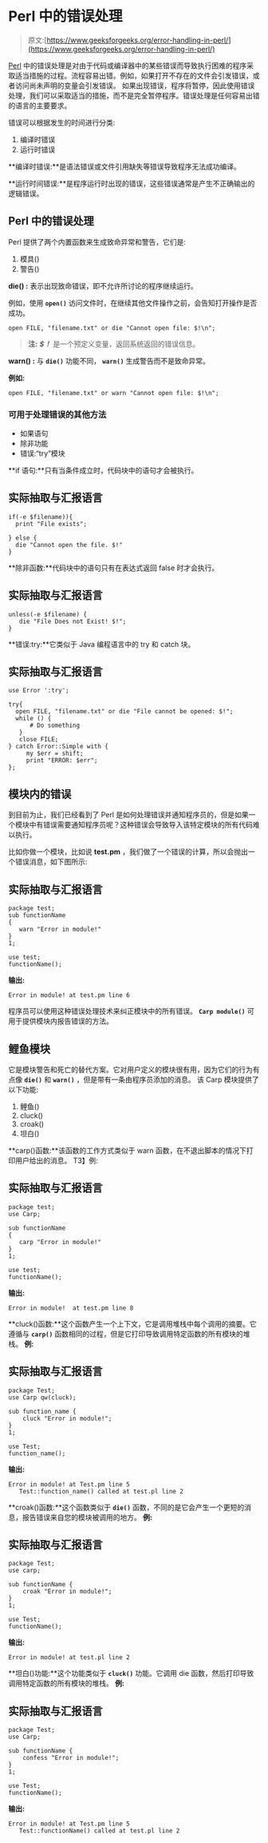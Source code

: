 # Perl 中的错误处理

> 原文:[https://www.geeksforgeeks.org/error-handling-in-perl/](https://www.geeksforgeeks.org/error-handling-in-perl/)

[Perl](https://www.geeksforgeeks.org/introduction-to-perl/) 中的错误处理是对由于代码或编译器中的某些错误而导致执行困难的程序采取适当措施的过程。流程容易出错。例如，如果打开不存在的文件会引发错误，或者访问尚未声明的变量会引发错误。
如果出现错误，程序将暂停，因此使用错误处理，我们可以采取适当的措施，而不是完全暂停程序。错误处理是任何容易出错的语言的主要要求。

错误可以根据发生的时间进行分类:

1.  编译时错误
2.  运行时错误

**编译时错误:**是语法错误或文件引用缺失等错误导致程序无法成功编译。

**运行时间错误:**是程序运行时出现的错误，这些错误通常是产生不正确输出的逻辑错误。

## Perl 中的错误处理

Perl 提供了两个内置函数来生成致命异常和警告，它们是:

1.  模具()
2.  警告()

**die() :** 表示出现致命错误，即不允许所讨论的程序继续运行。

例如，使用 **`open()`** 访问文件时，在继续其他文件操作之前，会告知打开操作是否成功。

```
open FILE, "filename.txt" or die "Cannot open file: $!\n";
```

> **注:** ***$！*** 是一个预定义变量，返回系统返回的错误信息。

**warn() :** 与 **`die()`** 功能不同， **`warn()`** 生成警告而不是致命异常。

**例如:**

```
open FILE, "filename.txt" or warn "Cannot open file: $!\n";
```

### 可用于处理错误的其他方法

*   如果语句
*   除非功能
*   错误:“try”模块

**if 语句:**只有当条件成立时，代码块中的语句才会被执行。

## 实际抽取与汇报语言

```
if(-e $filename)){
  print "File exists";

} else {
  die "Cannot open the file. $!"
}
```

**除非函数:**代码块中的语句只有在表达式返回 false 时才会执行。

## 实际抽取与汇报语言

```
unless(-e $filename) {
   die "File Does not Exist! $!";
}
```

**错误:try:**它类似于 Java 编程语言中的 try 和 catch 块。

## 实际抽取与汇报语言

```
use Error ':try';

try{
  open FILE, "filename.txt" or die "File cannot be opened: $!";
  while () {
      # Do something
   }
   close FILE;
} catch Error::Simple with {
     my $err = shift;
     print "ERROR: $err";
};
```

## 模块内的错误

到目前为止，我们已经看到了 Perl 是如何处理错误并通知程序员的，但是如果一个模块中有错误需要通知程序员呢？这种错误会导致导入该特定模块的所有代码难以执行。

比如你做一个模块，比如说 **test.pm** ，我们做了一个错误的计算，所以会抛出一个错误消息，如下图所示:

## 实际抽取与汇报语言

```
package test;
sub functionName
{
   warn "Error in module!"
}
1;
```

```
use test;
functionName();
```

**输出:**

```
Error in module! at test.pm line 6
```

程序员可以使用这种错误处理技术来纠正模块中的所有错误。 **`Carp module()`** 可用于提供模块内报告错误的方法。

## 鲤鱼模块

它是模块警告和死亡的替代方案。它对用户定义的模块很有用，因为它们的行为有点像 **`die()`** 和 **`warn()`** ，但是带有一条由程序员添加的消息。
该 Carp 模块提供了以下功能:

1.  鲤鱼()
2.  cluck()
3.  croak()
4.  坦白()

**carp()函数:**该函数的工作方式类似于 warn 函数，在不退出脚本的情况下打印用户给出的消息。
T3】例:

## 实际抽取与汇报语言

```
package test;
use Carp;

sub functionName
{
   carp "Error in module!"
}
1;
```

```
use test;
functionName();
```

**输出:**

```
Error in module!  at test.pm line 8
```

**cluck()函数:**这个函数产生一个上下文，它是调用堆栈中每个调用的摘要。它遵循与 **`carp()`** 函数相同的过程，但是它打印导致调用特定函数的所有模块的堆栈。
**例:**

## 实际抽取与汇报语言

```
package Test;
use Carp qw(cluck);

sub function_name {
    cluck "Error in module!";
}
1;
```

```
use Test;
function_name();

```

**输出:**

```
Error in module! at Test.pm line 5
   Test::function_name() called at test.pl line 2
```

**croak()函数:**这个函数类似于 **`die()`** 函数，不同的是它会产生一个更短的消息，报告错误来自您的模块被调用的地方。
**例:**

## 实际抽取与汇报语言

```
package Test;
use carp;

sub functionName {
    croak "Error in module!";
}
1;
```

```
use Test;
functionName();
```

**输出:**

```
Error in module! at test.pl line 2
```

**坦白()功能:**这个功能类似于 **`cluck()`** 功能。它调用 die 函数，然后打印导致调用特定函数的所有模块的堆栈。
**例:**

## 实际抽取与汇报语言

```
package Test;
use Carp;

sub functionName {
    confess "Error in module!";
}
1;
```

```
use Test;
functionName();
```

**输出:**

```
Error in module! at Test.pm line 5
   Test::functionName() called at test.pl line 2
```